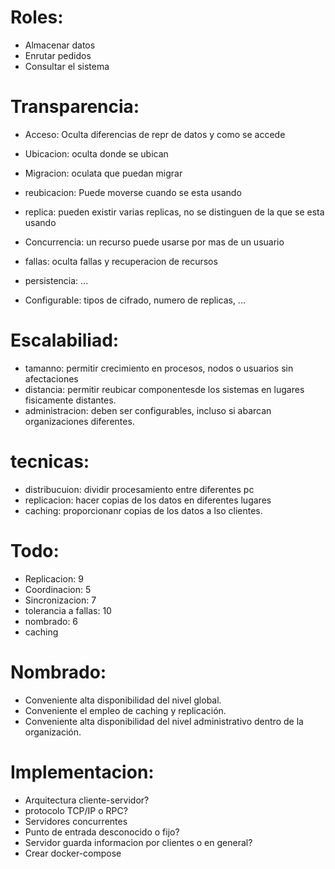 # Roles:
- Almacenar datos
- Enrutar pedidos
- Consultar el sistema



# Transparencia:
- Acceso: Oculta diferencias de repr de datos y como se accede
- Ubicacion: oculta donde se ubican
- Migracion: oculata que puedan migrar
- reubicacion: Puede moverse cuando se esta usando
- replica: pueden existir varias replicas, no se distinguen de la que se esta usando
- Concurrencia: un recurso puede usarse por mas de un usuario
- fallas: oculta fallas y recuperacion de recursos
- persistencia: ...

- Configurable: tipos de cifrado, numero de replicas, ...

# Escalabiliad:
- tamanno: permitir crecimiento en procesos, nodos o usuarios sin afectaciones
- distancia: permitir reubicar componentesde los sistemas en lugares fisicamente distantes.
- administracion: deben ser configurables, incluso si abarcan organizaciones diferentes.


# tecnicas:
- distribucuion: dividir procesamiento entre diferentes pc
- replicacion: hacer copias de los datos en diferentes lugares
- caching: proporcionanr copias de los datos a lso clientes.



# Todo:
- Replicacion: 9
- Coordinacion: 5
- Sincronizacion: 7
- tolerancia a fallas: 10
- nombrado: 6
- caching





# Nombrado:

- Conveniente alta disponibilidad del nivel global.
- Conveniente el empleo de caching y replicación.
- Conveniente alta disponibilidad del nivel administrativo dentro de la organización.





# Implementacion:
- Arquitectura cliente-servidor?
- protocolo TCP/IP o RPC?
- Servidores concurrentes
- Punto de entrada desconocido o fijo?
- Servidor guarda informacion por clientes o en general?
- Crear docker-compose